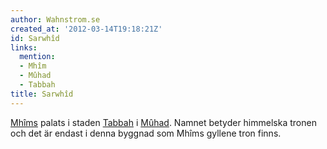 ```yaml
---
author: Wahnstrom.se
created_at: '2012-03-14T19:18:21Z'
id: Sarwhîd
links:
  mention:
  - Mhîm
  - Mûhad
  - Tabbah
title: Sarwhîd
---
```


[Mhîms] palats i staden [Tabbah] i [Mûhad]. Namnet betyder himmelska tronen och det är endast i
denna byggnad som Mhîms gyllene tron finns.

  [Mhîms]: Mhîm
  [Tabbah]: Tabbah
  [Mûhad]: Mûhad